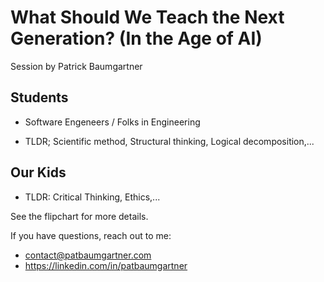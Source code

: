 # What Should We Teach the Next Generation? (In the Age of AI)

Session by Patrick Baumgartner

## Students

- Software Engeneers / Folks in Engineering

- TLDR; Scientific method, Structural thinking, Logical decomposition,...

## Our Kids

- TLDR: Critical Thinking, Ethics,...

See the flipchart for more details.

If you have questions, reach out to me:

- contact@patbaumgartner.com
- https://linkedin.com/in/patbaumgartner
